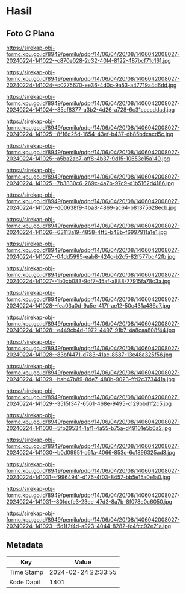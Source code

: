 # Hasil

## Foto C Plano

https://sirekap-obj-formc.kpu.go.id/8949/pemilu/pdpr/14/06/04/20/08/1406042008027-20240224-141022--c870e028-2c32-40f4-8122-487bcf71c161.jpg

https://sirekap-obj-formc.kpu.go.id/8949/pemilu/pdpr/14/06/04/20/08/1406042008027-20240224-141024--c0275670-ee36-4d0c-9a53-a47719a4d6dd.jpg

https://sirekap-obj-formc.kpu.go.id/8949/pemilu/pdpr/14/06/04/20/08/1406042008027-20240224-141024--85ef8377-a3b2-4d26-a728-6c31ccccddad.jpg

https://sirekap-obj-formc.kpu.go.id/8949/pemilu/pdpr/14/06/04/20/08/1406042008027-20240224-141025--8f16d25d-1654-43ef-b437-db85bdcacd5c.jpg

https://sirekap-obj-formc.kpu.go.id/8949/pemilu/pdpr/14/06/04/20/08/1406042008027-20240224-141025--a5ba2ab7-aff8-4b37-9d15-10653c15a140.jpg

https://sirekap-obj-formc.kpu.go.id/8949/pemilu/pdpr/14/06/04/20/08/1406042008027-20240224-141025--7b3830c6-269c-4a7b-97c9-d1b5162d4186.jpg

https://sirekap-obj-formc.kpu.go.id/8949/pemilu/pdpr/14/06/04/20/08/1406042008027-20240224-141026--d00638f9-4ba8-4869-ac64-b81375628ecb.jpg

https://sirekap-obj-formc.kpu.go.id/8949/pemilu/pdpr/14/06/04/20/08/1406042008027-20240224-141026--63113a19-4858-4ff5-b48b-f6997911a1e1.jpg

https://sirekap-obj-formc.kpu.go.id/8949/pemilu/pdpr/14/06/04/20/08/1406042008027-20240224-141027--04dd5995-eab8-424c-b2c5-82f577bc42fb.jpg

https://sirekap-obj-formc.kpu.go.id/8949/pemilu/pdpr/14/06/04/20/08/1406042008027-20240224-141027--1b0cb083-9df7-45af-a888-77915fa78c3a.jpg

https://sirekap-obj-formc.kpu.go.id/8949/pemilu/pdpr/14/06/04/20/08/1406042008027-20240224-141028--fea03a0d-9a5e-417f-ae12-50c431a486a7.jpg

https://sirekap-obj-formc.kpu.go.id/8949/pemilu/pdpr/14/06/04/20/08/1406042008027-20240224-141028--e449cb4d-1972-4497-91b7-4a8caa808f44.jpg

https://sirekap-obj-formc.kpu.go.id/8949/pemilu/pdpr/14/06/04/20/08/1406042008027-20240224-141028--83bf4471-d783-41ac-8587-13e48a325f56.jpg

https://sirekap-obj-formc.kpu.go.id/8949/pemilu/pdpr/14/06/04/20/08/1406042008027-20240224-141029--bab47b89-8de7-480b-9023-ffd2c373441a.jpg

https://sirekap-obj-formc.kpu.go.id/8949/pemilu/pdpr/14/06/04/20/08/1406042008027-20240224-141029--3515f347-6561-468e-9495-c129bbd1f2c5.jpg

https://sirekap-obj-formc.kpu.go.id/8949/pemilu/pdpr/14/06/04/20/08/1406042008027-20240224-141030--5fb29534-1af1-4a55-b75a-d49101e5b6a2.jpg

https://sirekap-obj-formc.kpu.go.id/8949/pemilu/pdpr/14/06/04/20/08/1406042008027-20240224-141030--b0d09951-c61a-4066-853c-6c1896325ad3.jpg

https://sirekap-obj-formc.kpu.go.id/8949/pemilu/pdpr/14/06/04/20/08/1406042008027-20240224-141031--f9964941-d176-4f03-8457-bb5e15a0e1a0.jpg

https://sirekap-obj-formc.kpu.go.id/8949/pemilu/pdpr/14/06/04/20/08/1406042008027-20240224-141031--80fdefe3-23ee-47d3-8a7b-8f078e0c6050.jpg

https://sirekap-obj-formc.kpu.go.id/8949/pemilu/pdpr/14/06/04/20/08/1406042008027-20240224-141023--5d1f2f4d-a923-4044-8282-fc4fcc92e21a.jpg


## Metadata

| Key        | Value               |
| ---------- | ------------------- |
| Time Stamp | 2024-02-24 22:33:55 |
| Kode Dapil | 1401                |



